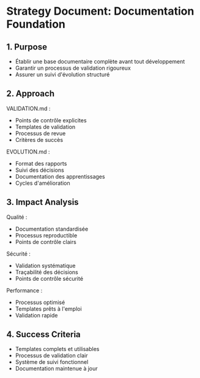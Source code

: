 # Strategy Document: Documentation Foundation
## 1. Purpose
- Établir une base documentaire complète avant tout développement
- Garantir un processus de validation rigoureux
- Assurer un suivi d'évolution structuré

## 2. Approach
VALIDATION.md :
- Points de contrôle explicites
- Templates de validation
- Processus de revue
- Critères de succès

EVOLUTION.md :
- Format des rapports
- Suivi des décisions
- Documentation des apprentissages
- Cycles d'amélioration

## 3. Impact Analysis
Qualité :
- Documentation standardisée
- Processus reproductible
- Points de contrôle clairs

Sécurité :
- Validation systématique
- Traçabilité des décisions
- Points de contrôle sécurité

Performance :
- Processus optimisé
- Templates prêts à l'emploi
- Validation rapide

## 4. Success Criteria
- Templates complets et utilisables
- Processus de validation clair
- Système de suivi fonctionnel
- Documentation maintenue à jour
